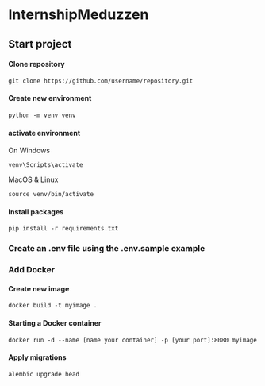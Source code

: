 # InternshipMeduzzen

## Start project

#### Clone repository

`git clone https://github.com/username/repository.git`

#### Create new environment

`python -m venv venv `

#### activate environment

On Windows

`venv\Scripts\activate`

MacOS & Linux

`source venv/bin/activate`

#### Install packages

`pip install -r requirements.txt`

### Create an .env file using the .env.sample example 

### Add Docker

#### Create new image

`docker build -t myimage .`

#### Starting a Docker container

`docker run -d --name [name your container] -p [your port]:8080 myimage`

#### Apply migrations

`alembic upgrade head`




